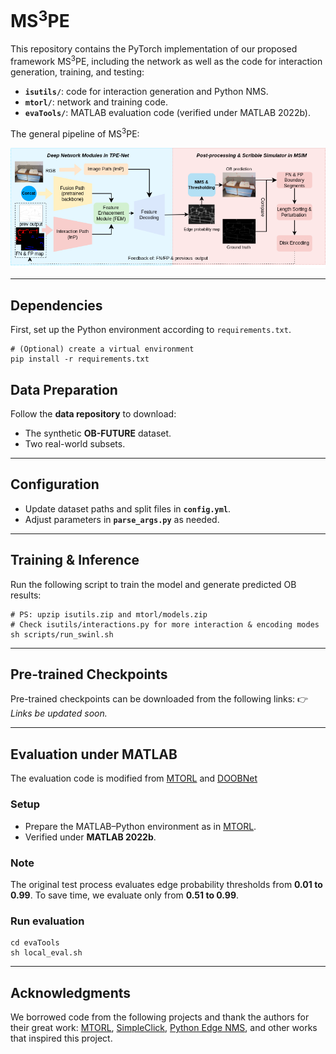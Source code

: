 # MS<sup>3</sup>PE

This repository contains the PyTorch implementation of our proposed framework MS<sup>3</sup>PE, including the network as well as the code for interaction generation, training, and testing:

- **`isutils/`**: code for interaction generation and Python NMS.
- **`mtorl/`**: network and training code.
- **`evaTools/`**: MATLAB evaluation code (verified under MATLAB 2022b).

The general pipeline of MS<sup>3</sup>PE:
<p align="center">
<img src="pipeline.png" width="888px" alt="pipeline">
</p>

------

## Dependencies

First, set up the Python environment according to `requirements.txt`.

```
# (Optional) create a virtual environment
pip install -r requirements.txt
```

## Data Preparation

Follow the **data repository** to download:

- The synthetic **OB-FUTURE** dataset.
- Two real-world subsets.

------

## Configuration

- Update dataset paths and split files in **`config.yml`**.
- Adjust parameters in **`parse_args.py`** as needed.

------

## Training & Inference

Run the following script to train the model and generate predicted OB results:

```
# PS: upzip isutils.zip and mtorl/models.zip
# Check isutils/interactions.py for more interaction & encoding modes
sh scripts/run_swinl.sh
```

------

## Pre-trained Checkpoints

Pre-trained checkpoints can be downloaded from the following links:
 👉*Links  be updated soon.*

------

## Evaluation under MATLAB

The evaluation code is modified from [MTORL](https://github.com/fengpanhe/MT-ORL) and [DOOBNet](https://github.com/GuoxiaWang/DOOBNet)

### Setup

- Prepare the MATLAB–Python environment as in [MTORL](https://github.com/fengpanhe/MT-ORL).
- Verified under **MATLAB 2022b**.

### Note

The original test process evaluates edge probability thresholds from **0.01 to 0.99**.
 To save time, we evaluate only from **0.51 to 0.99**.

### Run evaluation

```
cd evaTools
sh local_eval.sh
```

------

## Acknowledgments

We borrowed code from the following projects and thank the authors for their great work: [MTORL](https://github.com/fengpanhe/MT-ORL), [SimpleClick](https://github.com/uncbiag/SimpleClick), [Python Edge NMS](https://github.com/Walstruzz/edge_eval_python?tab=readme-ov-file), and other works that inspired this project.
